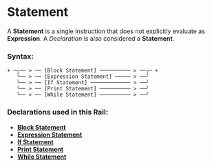 
# Statement

A **Statement** is a single instruction that does
not explicitly evaluate as **Expression**.
A *Declaration* is also considered a **Statement**.

### Syntax:

    + ─╮── > ── [Block Statement] ────────── > ──╭─ +
       ╰── > ── [Expression Statement] ───── > ──╯
       ╰── > ── [If Statement] ───────────── > ──╯
       ╰── > ── [Print Statement] ────────── > ──╯
       ╰── > ── [While Statement] ────────── > ──╯

### Declarations used in this Rail:

- [**Block Statement**](ST-Block.md)
- [**Expression Statement**](ST-Expression.md)
- [**If Statement**](ST-If.md)
- [**Print Statement**](ST-Print.md)
- [**While Statement**](ST-While.md)
